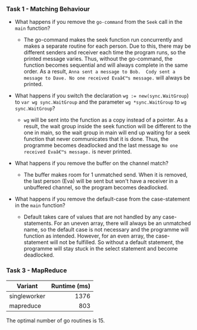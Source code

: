 ### Task 1 - Matching Behaviour


* What happens if you remove the `go-command` from the `Seek` call in the `main` function?
  * The go-command makes the seek function run concurrently and makes a separate routine for each person. Due to this, there may be different
 senders and receiver each time the program runs, so the printed message varies. Thus, without the go-command, the function becomes sequential and will 
  always complete in the same order. As a result, `Anna sent a message to Bob. 
  Cody sent a message to Dave. No one received Evaâ€™s message.` will always be printed. 


* What happens if you switch the declaration `wg := new(sync.WaitGroup`) to `var wg sync.WaitGroup`
and the parameter `wg *sync.WaitGroup` to `wg sync.WaitGroup`?
  * `wg` will be sent into the function as a copy instead of a pointer. As a result, the wait group inside the seek function will be different 
  to the one in main, so the wait group in main will end up waiting for a seek function that never communicates that it is done. Thus, the programme becomes
  deadlocked and the last message `No one received Evaâ€™s message.` is never printed. 


* What happens if you remove the buffer on the channel match?
  * The buffer makes room for 1 unmatched send. When it is removed, the last person (Eva) will be sent but won't have a receiver in a unbuffered channel,
  so the program becomes deadlocked.


* What happens if you remove the default-case from the case-statement in the `main` function?
  * Default takes care of values that are not handled by any case-statements. For an uneven array, there will always be an unmatched name,
  so the default case is not necessary and the programme will function as intended. However, for an even array, the case-statement will not be fulfilled. 
  So without a default statement, the programme will stay stuck in the select statement and become deadlocked.  

### Task 3 - MapReduce

|Variant       | Runtime (ms) |
| ------------ | ------------:|
| singleworker |          1376 |
| mapreduce    |          803 |

The optimal number of go routines is 15. 
